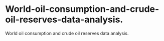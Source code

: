 # World-oil-consumption-and-crude-oil-reserves-data-analysis.
World oil consumption and crude oil reserves data analysis.
